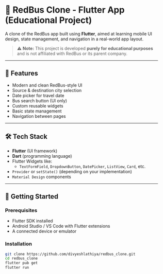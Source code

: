 # 🚌 RedBus Clone - Flutter App (Educational Project)

A clone of the RedBus app built using **Flutter**, aimed at learning mobile UI design, state management, and navigation in a real-world app layout.

> ⚠️ **Note:** This project is developed **purely for educational purposes** and is not affiliated with RedBus or its parent company.

---

## 📱 Features

- Modern and clean RedBus-style UI
- Source & destination city selection
- Date picker for travel date
- Bus search button (UI only)
- Custom reusable widgets
- Basic state management
- Navigation between pages
---

## 🛠️ Tech Stack

- **Flutter** (UI framework)
- **Dart** (programming language)
- Flutter Widgets like:
  - `TextFormField`, `DropdownButton`, `DatePicker`, `ListView`, `Card`, etc.
- `Provider` or `setState()` (depending on your implementation)
- `Material Design` components

---

## 🚀 Getting Started

### Prerequisites

- Flutter SDK installed
- Android Studio / VS Code with Flutter extensions
- A connected device or emulator

### Installation

```bash
git clone https://github.com/divyeshlathiya/redbus_clone.git
cd redbus_clone
flutter pub get
flutter run
